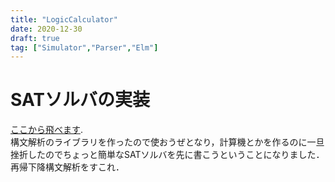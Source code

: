 ```yaml
---
title: "LogicCalculator"
date: 2020-12-30
draft: true
tag: ["Simulator","Parser","Elm"]
---
```


# SATソルバの実装
[ここから飛べます](https://iorin-elmo.github.io/elm-LogicCalculator/).  
構文解析のライブラリを作ったので使おうぜとなり，計算機とかを作るのに一旦挫折したのでちょっと簡単なSATソルバを先に書こうということになりました．再帰下降構文解析をすこれ．
<!--more-->
